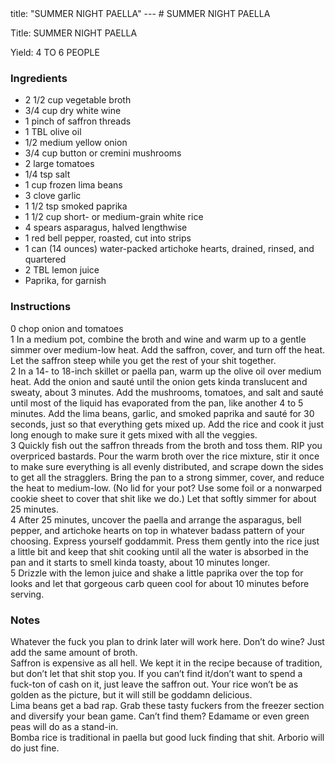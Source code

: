 <!DOCTYPE HTML PUBLIC "-//W3C//DTD HTML 4.0 Transitional//EN">
<html>
  <head>
  title: "SUMMER NIGHT PAELLA"
---
# SUMMER NIGHT PAELLA<link rel='stylesheet' href='style.css' type='text/css'><meta http-equiv="Content-Style-Stype" content="text/css">
     <meta http-equiv="Content-Type" content="text/html;charset=utf-8">
     </head><body><div class="recipe" itemscope itemtype="http://schema.org/Recipe"><div class='header'><p class="title"><span class="label">Title:</span> <span itemprop="name">SUMMER NIGHT PAELLA</span></p>
<p class="yields"><span class="label">Yield:</span> <span itemprop="recipeYield">4 TO 6 PEOPLE</span></p>
</div><div class="ing"><h3>Ingredients</h3><ul class="ing"><li class="ing" itemprop="ingredients">2 1/2 cup vegetable broth </li>
<li class="ing" itemprop="ingredients">3/4 cup dry white wine </li>
<li class="ing" itemprop="ingredients">1 pinch of saffron threads </li>
<li class="ing" itemprop="ingredients">1 TBL olive oil </li>
<li class="ing" itemprop="ingredients">1/2 medium yellow onion </li>
<li class="ing" itemprop="ingredients">3/4 cup button or cremini mushrooms </li>
<li class="ing" itemprop="ingredients">2 large tomatoes </li>
<li class="ing" itemprop="ingredients">1/4 tsp salt </li>
<li class="ing" itemprop="ingredients">1 cup frozen lima beans </li>
<li class="ing" itemprop="ingredients">3 clove garlic </li>
<li class="ing" itemprop="ingredients">1 1/2 tsp smoked paprika </li>
<li class="ing" itemprop="ingredients">1 1/2 cup short- or medium-grain white rice </li>
<li class="ing" itemprop="ingredients">4 spears asparagus, halved lengthwise </li>
<li class="ing" itemprop="ingredients">1 red bell pepper, roasted, cut into strips </li>
<li class="ing" itemprop="ingredients">1 can (14 ounces) water-packed artichoke hearts, drained, rinsed, and quartered </li>
<li class="ing" itemprop="ingredients">2 TBL lemon juice </li>
<li class="ing" itemprop="ingredients">Paprika, for garnish </li>
</ul>
</div>
<div class="instructions"><h3 class="Instructions">Instructions</h3><div itemprop="recipeInstructions"><p>0 chop onion and tomatoes<br>1 In a medium pot, combine the broth and wine and warm up to a gentle simmer over medium-low heat. Add the saffron, cover, and turn off the heat. Let the saffron steep while you get the rest of your shit together.<br>2 In a 14- to 18-inch skillet or paella pan, warm up the olive oil over medium heat. Add the onion and sauté until the onion gets kinda translucent and sweaty, about 3 minutes. Add the mushrooms, tomatoes, and salt and sauté until most of the liquid has evaporated from the pan, like another 4 to 5 minutes. Add the lima beans, garlic, and smoked paprika and sauté for 30 seconds, just so that everything gets mixed up. Add the rice and cook it just long enough to make sure it gets mixed with all the veggies.<br>3 Quickly fish out the saffron threads from the broth and toss them. RIP you overpriced bastards. Pour the warm broth over the rice mixture, stir it once to make sure everything is all evenly distributed, and scrape down the sides to get all the stragglers. Bring the pan to a strong simmer, cover, and reduce the heat to medium-low. (No lid for your pot? Use some foil or a nonwarped cookie sheet to cover that shit like we do.) Let that softly simmer for about 25 minutes.<br>4 After 25 minutes, uncover the paella and arrange the asparagus, bell pepper, and artichoke hearts on top in whatever badass pattern of your choosing. Express yourself goddammit. Press them gently into the rice just a little bit and keep that shit cooking until all the water is absorbed in the pan and it starts to smell kinda toasty, about 10 minutes longer.<br>5 Drizzle with the lemon juice and shake a little paprika over the top for looks and let that gorgeous carb queen cool for about 10 minutes before serving.</p></div></div><div class="modifications"><h3 class="Notes">Notes</h3><p>Whatever the fuck you plan to drink later will work here. Don’t do wine? Just add the same amount of broth.<br> Saffron is expensive as all hell. We kept it in the recipe because of tradition, but don’t let that shit stop you. If you can’t find it/don’t want to spend a fuck-ton of cash on it, just leave the saffron out. Your rice won’t be as golden as the picture, but it will still be goddamn delicious.<br> Lima beans get a bad rap. Grab these tasty fuckers from the freezer section and diversify your bean game. Can’t find them? Edamame or even green peas will do as a stand-in.<br> Bomba rice is traditional in paella but good luck finding that shit. Arborio will do just fine.</p></div></div>

</body>
</html>